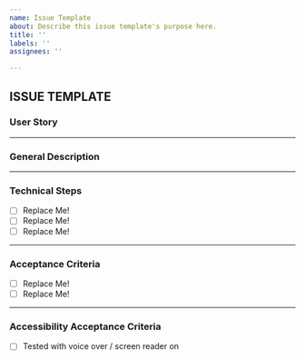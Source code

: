 ```yaml
---
name: Issue Template
about: Describe this issue template's purpose here.
title: ''
labels: ''
assignees: ''

---
```


## ISSUE TEMPLATE

### User Story

<!--- As a user, I want to be able ______, so that I can _____. --->

---

### General Description

<!--- The scope of this ticket includes fixing / building / creating the ability to .... --->

---

### Technical Steps

<!--- A checklist of technical steps taken to complete the work, for helping create an outline before you start you work, updating the steps as your work and methods evolve, and maintaining a record of your work for Knowledge Transfer and retention. --->

- [ ] Replace Me!
- [ ] Replace Me!
- [ ] Replace Me!

---

### Acceptance Criteria

- [ ] Replace Me!
- [ ] Replace Me!

---

### Accessibility Acceptance Criteria

<!--- If applicable, features should be gut-tested with screen reader / voice over on. Specific needs for individual features can be detailed in a checklist below--->

- [ ] Tested with voice over / screen reader on
